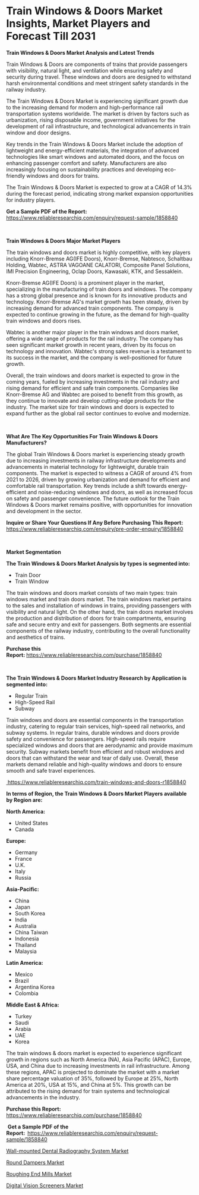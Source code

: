 <p><h1>Train Windows & Doors Market Insights, Market Players and Forecast Till 2031</h1></p><p><strong>Train Windows & Doors Market Analysis and Latest Trends</strong></p>
<p><p>Train Windows & Doors are components of trains that provide passengers with visibility, natural light, and ventilation while ensuring safety and security during travel. These windows and doors are designed to withstand harsh environmental conditions and meet stringent safety standards in the railway industry.</p><p>The Train Windows & Doors Market is experiencing significant growth due to the increasing demand for modern and high-performance rail transportation systems worldwide. The market is driven by factors such as urbanization, rising disposable income, government initiatives for the development of rail infrastructure, and technological advancements in train window and door designs.</p><p>Key trends in the Train Windows & Doors Market include the adoption of lightweight and energy-efficient materials, the integration of advanced technologies like smart windows and automated doors, and the focus on enhancing passenger comfort and safety. Manufacturers are also increasingly focusing on sustainability practices and developing eco-friendly windows and doors for trains.</p><p>The Train Windows & Doors Market is expected to grow at a CAGR of 14.3% during the forecast period, indicating strong market expansion opportunities for industry players.</p></p>
<p><strong>Get a Sample PDF of the Report:&nbsp;</strong> <a href="https://www.reliableresearchiq.com/enquiry/request-sample/1858840">https://www.reliableresearchiq.com/enquiry/request-sample/1858840</a></p>
<p>&nbsp;</p>
<p><strong>Train Windows & Doors Major Market Players</strong></p>
<p><p>The train windows and doors market is highly competitive, with key players including Knorr-Bremse AG(IFE Doors), Knorr-Bremse, Nabtesco, Schaltbau Holding, Wabtec, ASTRA VAGOANE CALATORI, Composite Panel Solutions, IMI Precision Engineering, Oclap Doors, Kawasaki, KTK, and Sessaklein.</p><p>Knorr-Bremse AG(IFE Doors) is a prominent player in the market, specializing in the manufacturing of train doors and windows. The company has a strong global presence and is known for its innovative products and technology. Knorr-Bremse AG's market growth has been steady, driven by increasing demand for advanced train components. The company is expected to continue growing in the future, as the demand for high-quality train windows and doors rises.</p><p>Wabtec is another major player in the train windows and doors market, offering a wide range of products for the rail industry. The company has seen significant market growth in recent years, driven by its focus on technology and innovation. Wabtec's strong sales revenue is a testament to its success in the market, and the company is well-positioned for future growth.</p><p>Overall, the train windows and doors market is expected to grow in the coming years, fueled by increasing investments in the rail industry and rising demand for efficient and safe train components. Companies like Knorr-Bremse AG and Wabtec are poised to benefit from this growth, as they continue to innovate and develop cutting-edge products for the industry. The market size for train windows and doors is expected to expand further as the global rail sector continues to evolve and modernize.</p></p>
<p>&nbsp;</p>
<p><strong>What Are The Key Opportunities For Train Windows & Doors Manufacturers?</strong></p>
<p><p>The global Train Windows & Doors market is experiencing steady growth due to increasing investments in railway infrastructure developments and advancements in material technology for lightweight, durable train components. The market is expected to witness a CAGR of around 4% from 2021 to 2026, driven by growing urbanization and demand for efficient and comfortable rail transportation. Key trends include a shift towards energy-efficient and noise-reducing windows and doors, as well as increased focus on safety and passenger convenience. The future outlook for the Train Windows & Doors market remains positive, with opportunities for innovation and development in the sector.</p></p>
<p><strong>Inquire or Share Your Questions If Any Before Purchasing This Report:</strong> <a href="https://www.reliableresearchiq.com/enquiry/pre-order-enquiry/1858840">https://www.reliableresearchiq.com/enquiry/pre-order-enquiry/1858840</a></p>
<p>&nbsp;</p>
<p><strong>Market Segmentation</strong></p>
<p><strong>The Train Windows & Doors Market Analysis by types is segmented into:</strong></p>
<p><ul><li>Train Door</li><li>Train Window</li></ul></p>
<p><p>The train windows and doors market consists of two main types: train windows market and train doors market. The train windows market pertains to the sales and installation of windows in trains, providing passengers with visibility and natural light. On the other hand, the train doors market involves the production and distribution of doors for train compartments, ensuring safe and secure entry and exit for passengers. Both segments are essential components of the railway industry, contributing to the overall functionality and aesthetics of trains.</p></p>
<p><strong>Purchase this Report:&nbsp;</strong><a href="https://www.reliableresearchiq.com/purchase/1858840">https://www.reliableresearchiq.com/purchase/1858840</a></p>
<p>&nbsp;</p>
<p><strong>The Train Windows & Doors Market Industry Research by Application is segmented into:</strong></p>
<p><ul><li>Regular Train</li><li>High-Speed Rail</li><li>Subway</li></ul></p>
<p><p>Train windows and doors are essential components in the transportation industry, catering to regular train services, high-speed rail networks, and subway systems. In regular trains, durable windows and doors provide safety and convenience for passengers. High-speed rails require specialized windows and doors that are aerodynamic and provide maximum security. Subway markets benefit from efficient and robust windows and doors that can withstand the wear and tear of daily use. Overall, these markets demand reliable and high-quality windows and doors to ensure smooth and safe travel experiences.</p></p>
<p><a href="https://www.reliableresearchiq.com/train-windows-and-doors-r1858840">&nbsp;https://www.reliableresearchiq.com/train-windows-and-doors-r1858840</a></p>
<p><strong>In terms of Region, the Train Windows & Doors Market Players available by Region are:</strong></p>
<p>
    <p> <strong> North America: </strong>
        <ul>
            <li>United States</li>
            <li>Canada</li>
        </ul>
        </p> 
    <p> <strong> Europe: </strong>
        <ul>
            <li>Germany</li>
            <li>France</li>
            <li>U.K.</li>
            <li>Italy</li>
            <li>Russia</li>
        </ul>
        </p> 
    <p> <strong> Asia-Pacific: </strong>
        <ul>
            <li>China</li>
            <li>Japan</li>
            <li>South Korea</li>
            <li>India</li>
            <li>Australia</li>
            <li>China Taiwan</li>
            <li>Indonesia</li>
            <li>Thailand</li>
            <li>Malaysia</li>
        </ul>
        </p> 
    <p> <strong> Latin America: </strong>
        <ul>
            <li>Mexico</li>
            <li>Brazil</li>
            <li>Argentina Korea</li>
            <li>Colombia</li>
        </ul>
        </p> 
    <p> <strong> Middle East & Africa: </strong>
        <ul>
            <li>Turkey</li>
            <li>Saudi</li>
            <li>Arabia</li>
            <li>UAE</li>
            <li>Korea</li>
        </ul>
    </p>
    </p>
<p><p>The train windows & doors market is expected to experience significant growth in regions such as North America (NA), Asia Pacific (APAC), Europe, USA, and China due to increasing investments in rail infrastructure. Among these regions, APAC is projected to dominate the market with a market share percentage valuation of 35%, followed by Europe at 25%, North America at 20%, USA at 15%, and China at 5%. This growth can be attributed to the rising demand for train systems and technological advancements in the industry.</p></p>
<p><strong>Purchase this Report: </strong><a href="https://www.reliableresearchiq.com/purchase/1858840">https://www.reliableresearchiq.com/purchase/1858840</a></p>
<p>&nbsp;<strong>Get a Sample PDF of the Report:&nbsp;&nbsp;</strong><a href="https://www.reliableresearchiq.com/enquiry/request-sample/1858840">https://www.reliableresearchiq.com/enquiry/request-sample/1858840</a></p>
<p><strong></strong></p>
<p><p><a href="https://medium.com/@clairhane_9803/wall-mounted-dental-radiography-system-market-size-market-segmentation-market-trends-and-growth-84017ed93568">Wall-mounted Dental Radiography System Market</a></p><p><a href="https://github.com/JameTravis/Market-Research-Report-List-6/blob/main/round-dampers-market.md">Round Dampers Market</a></p><p><a href="https://github.com/vimar16th/Market-Research-Report-List-5/blob/main/roughing-end-mills-market.md">Roughing End Mills Market</a></p><p><a href="https://medium.com/@jeniw10236654655/digital-vision-screeners-market-outlook-and-forecast-from-2024-to-2031-9da91914b800">Digital Vision Screeners Market</a></p></p>